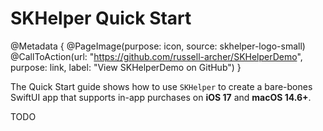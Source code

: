 # SKHelper Quick Start

@Metadata {
    @PageImage(purpose: icon, source: skhelper-logo-small)
    @CallToAction(url: "https://github.com/russell-archer/SKHelperDemo", purpose: link, label: "View SKHelperDemo on GitHub")
}

The Quick Start guide shows how to use `SKHelper` to create a bare-bones SwiftUI app that supports in-app purchases on **iOS 17** and **macOS 14.6+**.

TODO
